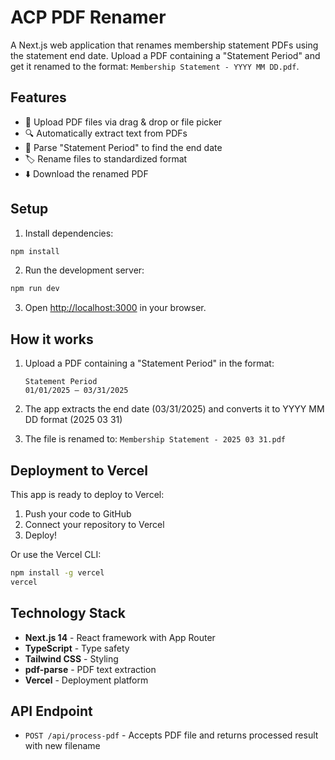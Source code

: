 # ACP PDF Renamer

A Next.js web application that renames membership statement PDFs using the statement end date. Upload a PDF containing a "Statement Period" and get it renamed to the format: `Membership Statement - YYYY MM DD.pdf`.

## Features

- 📄 Upload PDF files via drag & drop or file picker
- 🔍 Automatically extract text from PDFs
- 📅 Parse "Statement Period" to find the end date
- 🏷️ Rename files to standardized format
- ⬇️ Download the renamed PDF

## Setup

1. Install dependencies:
```bash
npm install
```

2. Run the development server:
```bash
npm run dev
```

3. Open [http://localhost:3000](http://localhost:3000) in your browser.

## How it works

1. Upload a PDF containing a "Statement Period" in the format:
   ```
   Statement Period
   01/01/2025 – 03/31/2025
   ```

2. The app extracts the end date (03/31/2025) and converts it to YYYY MM DD format (2025 03 31)

3. The file is renamed to: `Membership Statement - 2025 03 31.pdf`

## Deployment to Vercel

This app is ready to deploy to Vercel:

1. Push your code to GitHub
2. Connect your repository to Vercel
3. Deploy!

Or use the Vercel CLI:
```bash
npm install -g vercel
vercel
```

## Technology Stack

- **Next.js 14** - React framework with App Router
- **TypeScript** - Type safety
- **Tailwind CSS** - Styling
- **pdf-parse** - PDF text extraction
- **Vercel** - Deployment platform

## API Endpoint

- `POST /api/process-pdf` - Accepts PDF file and returns processed result with new filename 
